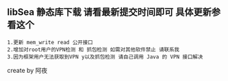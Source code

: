 ## libSea 静态库下载 请看最新提交时间即可 具体更新参看这个

	1.更新 mem_write read 公开接口
	2.增加对root用户的VPN检测 和 抓包检测 如需对其他软件禁止 请联系我
	3.因为框架用户无法获取到VPN y以及抓包检测 请自己调用 Java 的 VPN 接口解决
create by 阿夜
